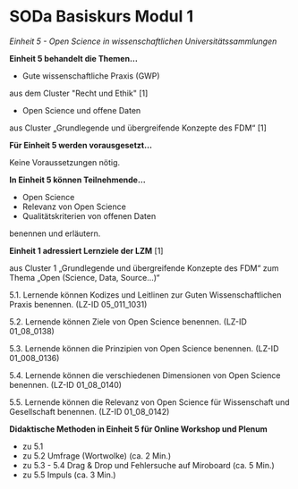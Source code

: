<!--

author: Canan Hastik  
email:    
version:  v1
language: DE

icon:     https://raw.githubusercontent.com/chastik/Beratung_Dateityp_Bild/refs/heads/main/SODa-Logo_full.svg
link:     https://raw.githubusercontent.com/chastik/Beratung/refs/heads/main/soda.css

comment:  WissKi SODA OERs

-->

# SODa Basiskurs Modul 1 

*Einheit 5 - Open Science in wissenschaftlichen Universitätssammlungen*
<!-- kurz: Einheit5_OS_in_wiss.Unisammlungen -->

**Einheit 5 behandelt die Themen…**

- Gute wissenschaftliche Praxis (GWP)

aus dem Cluster "Recht und Ethik" [1]

- Open Science und offene Daten

aus Cluster „Grundlegende und übergreifende Konzepte des FDM“ [1]


**Für Einheit 5 werden vorausgesetzt…**

Keine Voraussetzungen nötig.

**In Einheit 5 können Teilnehmende…**

- Open Science
- Relevanz von Open Science
- Qualitätskriterien von offenen Daten

benennen und erläutern.

**Einheit 1 adressiert Lernziele der LZM** [1]

aus Cluster 1 „Grundlegende und übergreifende Konzepte des FDM“ zum Thema „Open (Science, Data, Source...)“ 

5.1. Lernende können Kodizes und Leitlinen zur Guten Wissenschaftlichen Praxis benennen. (LZ-ID  05\_011\_1031)

5.2. Lernende können Ziele von Open Science benennen. (LZ-ID 01\_08\_0138)

5.3. Lernende können die Prinzipien von Open Science benennen. (LZ-ID 01\_008\_0136)

5.4.  Lernende können die verschiedenen Dimensionen von Open Science benennen. (LZ-ID 01\_08\_0140)

5.5.  Lernende können die Relevanz von Open Science für Wissenschaft und Gesellschaft benennen. (LZ-ID 01\_08\_0142)

**Didaktische Methoden in Einheit 5 für Online Workshop und Plenum**

- zu 5.1
- zu 5.2 Umfrage (Wortwolke) (ca. 2 Min.)
- zu 5.3 - 5.4 Drag & Drop und Fehlersuche auf Miroboard (ca. 5 Min.)
- zu 5.5 Impuls (ca. 3 Min.)






	
	

